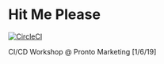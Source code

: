 # Hit Me Please
[![CircleCI](https://circleci.com/gh/Prontoshine/hit-me-please.svg?style=svg)](https://circleci.com/gh/Prontoshine/hit-me-please)


CI/CD Workshop @ Pronto Marketing [1/6/19]